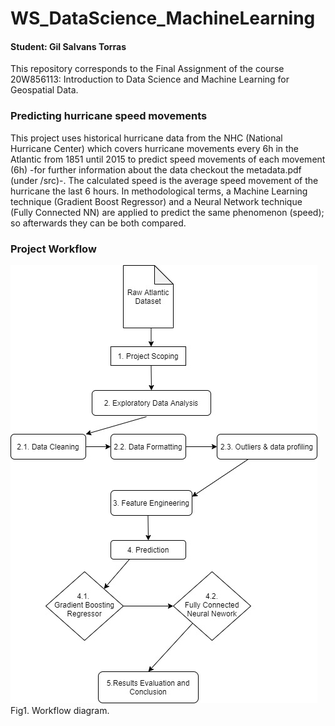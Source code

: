 # WS_DataScience_MachineLearning
#### Student: Gil Salvans Torras
This repository corresponds to the Final Assignment of the course 20W856113: Introduction to Data Science and Machine Learning for Geospatial Data. 

### Predicting hurricane speed movements 
This project uses historical hurricane data from the NHC (National Hurricane Center) which covers hurricane movements every 6h in the Atlantic from 1851 until 2015 to predict speed movements of each movement (6h) -for further information about the data checkout the metadata.pdf (under /src)-. The calculated speed is the average speed movement of the hurricane the last 6 hours. In methodological terms, a Machine Learning technique (Gradient Boost Regressor) and a Neural Network technique (Fully Connected NN) are applied to predict the same phenomenon (speed); so afterwards they can be both compared. 

### Project Workflow
![Alt text](/src/workflow_diagram.jpg?raw=true)
<br>
Fig1. Workflow diagram.
